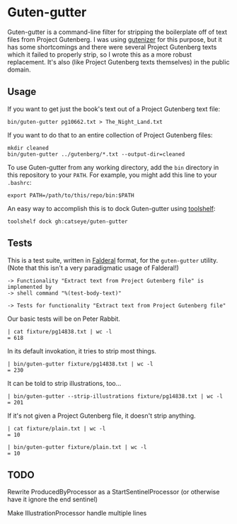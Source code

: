 Guten-gutter
============

Guten-gutter is a command-line filter for stripping the boilerplate off of
text files from Project Gutenberg.  I was using [gutenizer][] for this
purpose, but it has some shortcomings and there were several Project Gutenberg
texts which it failed to properly strip, so I wrote this as a more robust
replacement.  It's also (like Project Gutenberg texts themselves) in the
public domain.

Usage
-----

If you want to get just the book's text out of a Project Gutenberg text file:

    bin/guten-gutter pg10662.txt > The_Night_Land.txt

If you want to do that to an entire collection of Project Gutenberg files:

    mkdir cleaned
    bin/guten-gutter ../gutenberg/*.txt --output-dir=cleaned

To use Guten-gutter from any working directory, add the `bin` directory in this
repository to your `PATH`.  For example, you might add this line to your
`.bashrc`:

    export PATH=/path/to/this/repo/bin:$PATH

An easy way to accomplish this is to dock Guten-gutter using [toolshelf][]:

    toolshelf dock gh:catseye/guten-gutter

Tests
-----

This is a test suite, written in [Falderal][] format, for the `guten-gutter`
utility.  (Note that this isn't a very paradigmatic usage of Falderal!)

    -> Functionality "Extract text from Project Gutenberg file" is implemented by
    -> shell command "%(test-body-text)"

    -> Tests for functionality "Extract text from Project Gutenberg file"

Our basic tests will be on Peter Rabbit.

    | cat fixture/pg14838.txt | wc -l
    = 618

In its default invokation, it tries to strip most things.

    | bin/guten-gutter fixture/pg14838.txt | wc -l
    = 230

It can be told to strip illustrations, too...

    | bin/guten-gutter --strip-illustrations fixture/pg14838.txt | wc -l
    = 201

If it's not given a Project Gutenberg file, it doesn't strip anything.

    | cat fixture/plain.txt | wc -l
    = 10

    | bin/guten-gutter fixture/plain.txt | wc -l
    = 10

TODO
----

Rewrite ProducedByProcessor as a StartSentinelProcessor (or otherwise
have it ignore the end sentinel)

Make IllustrationProcessor handle multiple lines

[Falderal]:     http://catseye.tc/node/Falderal
[toolshelf]:    http://catseye.tc/node/toolshelf
[gutenizer]:    https://github.com/okfn/gutenizer
